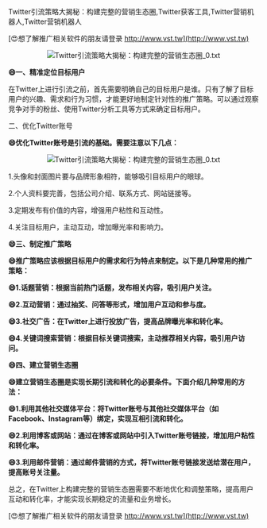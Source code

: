 Twitter引流策略大揭秘：构建完整的营销生态圈,Twitter获客工具,Twitter营销机器人,Twitter营销机器人

[😍想了解推广相关软件的朋友请登录 http://www.vst.tw](http://www.vst.tw)

 <center><img src="https://vst.tw/MP4/tuiguang/png/7.png" alt="Twitter引流策略大揭秘：构建完整的营销生态圈_0.txt"></center>

**😄一、精准定位目标用户**

在Twitter上进行引流之前，首先需要明确自己的目标用户是谁。只有了解了目标用户的兴趣、需求和行为习惯，才能更好地制定针对性的推广策略。可以通过观察竞争对手的粉丝、使用Twitter分析工具等方式来确定目标用户。

二、优化Twitter账号

**😄优化Twitter账号是引流的基础。需要注意以下几点：**

 <center><img src="https://vst.tw/MP4/tuiguang/png/2.png" alt="Twitter引流策略大揭秘：构建完整的营销生态圈_0.txt"></center>

1.头像和封面图片要与品牌形象相符，能够吸引目标用户的眼球。

2.个人资料要完善，包括公司介绍、联系方式、网站链接等。

3.定期发布有价值的内容，增强用户粘性和互动性。

4.关注目标用户，主动互动，增加曝光率和影响力。

**😄三、制定推广策略**

**😄推广策略应该根据目标用户的需求和行为特点来制定。以下是几种常用的推广策略：**

**😄1.话题营销：根据当前热门话题，发布相关内容，吸引用户关注。**

**😄2.互动营销：通过抽奖、问答等形式，增加用户互动和参与度。**

**😄3.社交广告：在Twitter上进行投放广告，提高品牌曝光率和转化率。**

**😄4.关键词搜索营销：根据目标关键词搜索，主动推荐相关内容，吸引用户访问。**

**😄四、建立营销生态圈**

**😄建立营销生态圈是实现长期引流和转化的必要条件。下面介绍几种常用的方法：**

**😄1.利用其他社交媒体平台：将Twitter账号与其他社交媒体平台（如Facebook、Instagram等）绑定，实现互相引流和转化。**

**😄2.利用博客或网站：通过在博客或网站中引入Twitter账号链接，增加用户粘性和转化率。**

**😄3.利用邮件营销：通过邮件营销的方式，将Twitter账号链接发送给潜在用户，提高账号关注量。**

总之，在Twitter上构建完整的营销生态圈需要不断地优化和调整策略，提高用户互动和转化率，才能实现长期稳定的流量和业务增长。

[😍想了解推广相关软件的朋友请登录 http://www.vst.tw](http://www.vst.tw)



